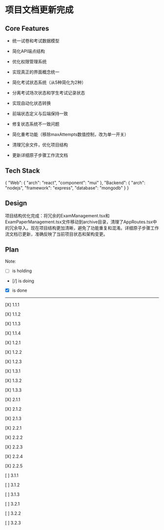 # 项目文档更新完成

## Core Features

- 统一试卷和考试数据模型

- 简化API端点结构

- 优化权限管理系统

- 实现真正的界面概念统一

- 简化考试状态系统（从5种简化为2种）

- 分离考试场次状态和学生考试记录状态

- 实现自动化状态转换

- 前端状态定义与后端保持一致

- 修复状态系统不一致问题

- 简化重考功能（移除maxAttempts数值控制，改为单一开关）

- 清理冗余文件，优化项目结构

- 更新详细原子步骤工作流文档

## Tech Stack

{
  "Web": {
    "arch": "react",
    "component": "mui"
  },
  "Backend": {
    "arch": "nodejs",
    "framework": "express",
    "database": "mongodb"
  }
}

## Design

项目结构优化完成：将冗余的ExamManagement.tsx和ExamPaperManagement.tsx文件移动到archive目录，清理了AppRoutes.tsx中的冗余导入。现在项目结构更加清晰，避免了功能重复和混淆。详细原子步骤工作流文档已更新，准确反映了当前项目状态和架构变更。

## Plan

Note: 

- [ ] is holding
- [/] is doing
- [X] is done

---

[X] 1.1.1

[X] 1.1.2

[X] 1.1.3

[X] 1.1.4

[X] 1.2.1

[X] 1.2.2

[X] 1.2.3

[X] 1.3.1

[X] 1.3.2

[X] 1.3.3

[X] 2.1.1

[X] 2.1.2

[X] 2.1.3

[X] 2.2.1

[X] 2.2.2

[X] 2.2.3

[X] 2.2.4

[X] 2.2.5

[ ] 3.1.1

[ ] 3.1.2

[ ] 3.1.3

[ ] 3.2.1

[ ] 3.2.2

[ ] 3.2.3
